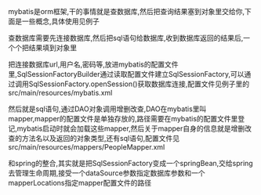 mybatis是orm框架,干的事情就是查数据库,然后把查询结果塞到对象里交给你,下面是一些概念,具体使用见例子

查数据库需要先连接数据库,然后把sql语句给数据库,收到数据库返回的结果后,一个个把结果填到对象里

把连接数据库url,用户名,密码等,放进mybatis的配置文件里,SqlSessionFactoryBuilder通过读取配置文件建立SqlSessionFactory,可以通过调用SqlSessionFactory.openSession()获取数据库连接,配置文件见例子里的src/main/resources/mybatis.xml

然后就是sql语句,通过DAO对象调用增删改查,DAO在mybatis里叫mapper,mapper的配置文件是单独存放的,路径需要在mybatis的配置文件里登记,mybatis启动时就会加载这些mapper,然后关于mapper自身的信息就是增删改查的方法名以及返回的对象类型,还有sql语句,配置文件见src/main/resources/mappers/PeopleMapper.xml

和spring的整合,其实就是把SqlSessionFactory变成一个springBean,交给spring去管理生命周期,接受一个dataSource参数指定数据库参数和一个mapperLocations指定mapper配置文件的路径